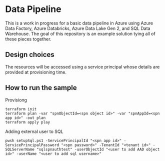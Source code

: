 # Data Pipeline

This is a work in progress for a basic data pipeline in Azure using Azure Data Factory, Azure Databricks, Azure Data Lake Gen 2, and SQL Data Warehouse. The goal of this repository is an example solution tying all of these pieces together.

## Design choices

The resources will be accessed using a service principal whose details are provided at provisioning time.

## How to run the sample

Provisiong
```
terraform init
terraform plan -var "spnObjectId=<spn object id>" -var "spnAppId=<spn app id>" -out plan
terraform apply play
```

Adding external user to SQL
```
pwsh setupSql.ps1 -ServicePrincipalId "<spn app id>" -ServicePrincipalPassword "<spn password>" -TenantId "<tenant id>" -SQLServerName "sqlspnauthtest" -userObjectId "<user to add AAD object id>" -userName "<user to add sql username>"
```